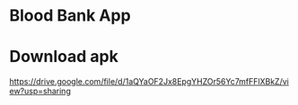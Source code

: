 # Blood Bank App

# Download apk 
https://drive.google.com/file/d/1aQYaOF2Jx8EpgYHZOr56Yc7mfFFlXBkZ/view?usp=sharing
